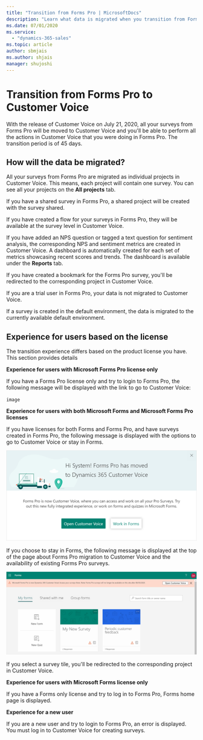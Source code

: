 ```yaml
---
title: "Transition from Forms Pro | MicrosoftDocs"
description: "Learn what data is migrated when you transition from Forms Pro to Customer Voice."
ms.date: 07/01/2020
ms.service:
  - "dynamics-365-sales"
ms.topic: article
author: sbmjais
ms.author: shjais
manager: shujoshi
---
```


# Transition from Forms Pro to Customer Voice

With the release of Customer Voice on July 21, 2020, all your surveys from Forms Pro will be moved to Customer Voice and you'll be able to perform all the actions in Customer Voice that you were doing in Forms Pro. The transition period is of 45 days.

## How will the data be migrated?

All your surveys from Forms Pro are migrated as individual projects in Customer Voice. This means, each project will contain one survey. You can see all your projects on the **All projects** tab.

If you have a shared survey in Forms Pro, a shared project will be created with the survey shared.

If you have created a flow for your surveys in Forms Pro, they will be available at the survey level in Customer Voice.

If you have added an NPS question or tagged a text question for sentiment analysis, the corresponding NPS and sentiment metrics are created in Customer Voice. A dashboard is automatically created for each set of metrics showcasing recent scores and trends. The dashboard is available under the **Reports** tab.

If you have created a bookmark for the Forms Pro survey, you'll be redirected to the corresponding project in Customer Voice.

If you are a trial user in Forms Pro, your data is not migrated to Customer Voice.

If a survey is created in the default environment, the data is migrated to the currently available default environment.

## Experience for users based on the license

The transition experience differs based on the product license you have. This section provides details 

**Experience for users with Microsoft Forms Pro license only**

If you have a Forms Pro license only and try to login to Forms Pro, the following message will be displayed with the link to go to Customer Voice:

`image`

**Experience for users with both Microsoft Forms and Microsoft Forms Pro licenses**

If you have licenses for both Forms and Forms Pro, and have surveys created in Forms Pro, the following message is displayed with the options to go to Customer Voice or stay in Forms.

![Forms Pro move message](media/forms-pro-move-message.png "Forms Pro move message") 

If you choose to stay in Forms, the following message is displayed at the top of the page about Forms Pro migration to Customer Voice and the availability of existing Forms Pro surveys.

![Forms Pro move message bar](media/forms-pro-move-message-bar.png "Forms Pro move message bar") 

If you select a survey tile, you'll be redirected to the corresponding project in Customer Voice.

**Experience for users with Microsoft Forms license only**

If you have a Forms only license and try to log in to Forms Pro, Forms home page is displayed.

**Experience for a new user**

If you are a new user and try to login to Forms Pro, an error is displayed. You must log in to Customer Voice for creating surveys.
